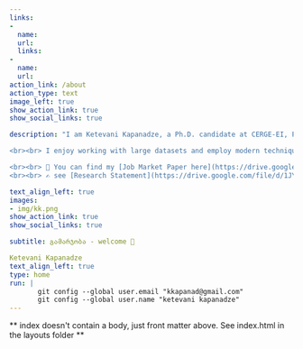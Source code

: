 ```yaml
---
links:
- 
  name: 
  url: 
  links:
- 
  name: 
  url: 
action_link: /about
action_type: text
image_left: true
show_action_link: true
show_social_links: true

description: "I am Ketevani Kapanadze, a Ph.D. candidate at CERGE-EI, Prague. I am participating in the 2022–2023 academic job market. My current research interests lie at the intersection of economic geography, urban & regional economics and European integration. In 2019-2020, I was a visiting researcher at the Massachusetts Institute of Technology (MIT). In 2021, I became young economist of the year - the prize by _the Czech Economic Society_. The award winning paper is currently under R&R in _the Journal of Economic Geography_. 

<br><br> I enjoy working with large datasets and employ modern techniques to crawl data and create databases from open sources. I also work with remotely sensed images and use unconventional data sources for economic analysis - daytime & nighttime satellite images.

<br><br> 📰 You can find my [Job Market Paper here](https://drive.google.com/file/d/1Q7EJAZSThgoVWKASzJWu2is69OKvULgA/view?usp=sharing). 
<br><br> ✍️ see [Research Statement](https://drive.google.com/file/d/1JYxa-tAb-BhkMnn9uD1HIqOugZW5hYjT/view?usp=sharing)"

text_align_left: true
images:
- img/kk.png
show_action_link: true
show_social_links: true

subtitle: გამარჯობა - welcome 🤝

Ketevani Kapanadze
text_align_left: true
type: home
run: |
       git config --global user.email "kkapanad@gmail.com"
       git config --global user.name "ketevani kapanadze"
---
```


** index doesn't contain a body, just front matter above.
See index.html in the layouts folder **
